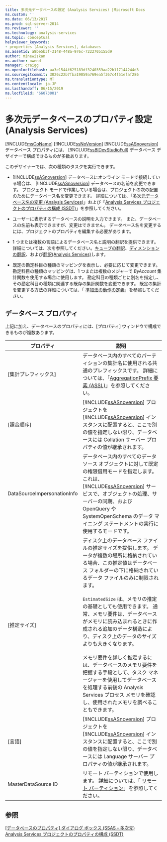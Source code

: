```yaml
---
title: 多次元データベースの設定 (Analysis Services) |Microsoft Docs
ms.custom: ''
ms.date: 06/13/2017
ms.prod: sql-server-2014
ms.reviewer: ''
ms.technology: analysis-services
ms.topic: conceptual
helpviewer_keywords:
- properties [Analysis Services], databases
ms.assetid: a8be5b3f-3148-448a-976c-7222705155d9
author: minewiskan
ms.author: owend
manager: craigg
ms.openlocfilehash: aa3e1544f625183df3240359aa22b117144244d3
ms.sourcegitcommit: 3026c22b7fba19059a769ea5f367c4f51efaf286
ms.translationtype: MT
ms.contentlocale: ja-JP
ms.lasthandoff: 06/15/2019
ms.locfileid: "66073001"
---
```

# <a name="set-multidimensional-database-properties-analysis-services"></a>多次元データベースのプロパティ設定 (Analysis Services)
  [!INCLUDE[msCoName](../../includes/msconame-md.md)] [!INCLUDE[ssNoVersion](../../includes/ssnoversion-md.md)] [!INCLUDE[ssASnoversion](../../includes/ssasnoversion-md.md)] データベース プロパティには、 [!INCLUDE[ssBIDevStudioFull](../../includes/ssbidevstudiofull-md.md)] データベース デザイナーで構成できるものが多数あります。  
  
 このデザイナーでは、次の種類のタスクを実行できます。  
  
-   [!INCLUDE[ssASnoversion](../../includes/ssasnoversion-md.md)] データベースにオンライン モードで接続している場合は、 [!INCLUDE[ssASnoversion](../../includes/ssasnoversion-md.md)] データベースの名前を変更できます。 プロジェクト モードで作業している場合は、プロジェクトの次の配置のためにデータベース名を変更できます。 詳細については、「[多次元データベース名の変更 (Analysis Services)](rename-a-multidimensional-database-analysis-services.md)」および「[Analysis Services プロジェクトのプロパティの構成 (SSDT)](configure-analysis-services-project-properties-ssdt.md)」を参照してください。  
  
-   ユーザーに表示するデータベースの説明を入力できます。 また、データベースの名前も表示できますが、変更はできません。 データベース名を変更するには、プロジェクトのプロパティを編集する必要があります。  
  
-   1 つまたは複数の言語によるデータベース名と説明の翻訳を提供できます。 詳細については、次を参照してください。[キューブの翻訳](../multidimensional-models-olap-logical-cube-objects/cube-translations.md)、[ディメンションの翻訳](../multidimensional-models-olap-logical-dimension-objects/dimension-translations.md)、および[翻訳&#40;Analysis Services&#41;](../translations-analysis-services.md)します。  
  
-   既定の勘定科目の種類のマッピングを表示し、必要に応じて変更できます。 勘定科目の種類のマッピングは、1 つまたは複数のメジャーで *ByAccount* 集計関数を使用する場合に使用します。 勘定科目の種類ごとに別名を指定し、その勘定科目の種類に関連する既存の集計関数を変更できます。 既定の集計を変更する方法の詳細については、「 [準加法の動作の定義](define-semiadditive-behavior.md)」を参照してください。  
  
## <a name="database-properties"></a>データベース プロパティ  
 上記に加え、データベースのプロパティには、[プロパティ] ウィンドウで構成できるものが複数あります。  
  
|プロパティ|説明|  
|--------------|-----------------|  
|[集計プレフィックス]|データベース内のすべてのパーティションの集計名に使用される共通のプレフィックスです。 詳細については、「[AggregationPrefix 要素 (ASSL)](https://docs.microsoft.com/bi-reference/assl/properties/aggregationprefix-element-assl)」を参照してください。|  
|[照合順序]|[!INCLUDE[ssASnoversion](../../includes/ssasnoversion-md.md)] プロジェクトを [!INCLUDE[ssASnoversion](../../includes/ssasnoversion-md.md)] インスタンスに配置すると、ここで別の値を指定しない限り、データベースには Collation サーバー プロパティの値が継承されます。|  
|DataSourceImpersonationInfo|データベース内のすべてのデータ ソース オブジェクトに対して既定の権限借用モードを指定します。 これは、 [!INCLUDE[ssASnoversion](../../includes/ssasnoversion-md.md)] サービスで、オブジェクトの処理、サーバーの同期、および OpenQuery や SystemOpenSchema のデータ マイニング ステートメントの実行に使用するモードです。|  
|[推定サイズ]|ディスク上のデータベース ファイルの推定サイズを提供します。 データが複数の場所に格納されている場合、この推定値はデータベース フォルダーの下に格納されているデータ ファイルのみに制限されます。<br /><br /> `EstimatedSize` は、メモリの推定の基礎としても使用できます。 通常、メモリ要件は、データベースがメモリに読み込まれるときに作成される追加のデータ構造により、ディスク上のデータのサイズよりも大きくなります。<br /><br /> メモリ要件を詳しく推定するには、データベースのメモリ要件を把握する手段として、タスク マネージャーを使用してデータベースを処理する前後の Analysis Services プロセス メモリを確認し、使用されたメモリを調べることもできます。|  
|[言語]|[!INCLUDE[ssASnoversion](../../includes/ssasnoversion-md.md)] プロジェクトを [!INCLUDE[ssASnoversion](../../includes/ssasnoversion-md.md)] インスタンスに配置すると、ここで別の値を指定しない限り、データベースには Language サーバー プロパティの値が継承されます。|  
|MasterDataSource ID|リモート パーティションで使用します。 詳細については、「 [リモート パーティション](../multidimensional-models-olap-logical-cube-objects/partitions-remote-partitions.md)」を参照してください。|  
  
## <a name="see-also"></a>参照  
 [[データベースのプロパティ] ダイアログ ボックス (SSAS - 多次元)](../database-properties-dialog-box-ssas-multidimensional.md)   
 [Analysis Services プロジェクトのプロパティの構成 (SSDT)](configure-analysis-services-project-properties-ssdt.md)  
  
  
